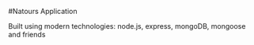#Natours Application


Built using modern technologies: node.js, express, mongoDB, mongoose and friends